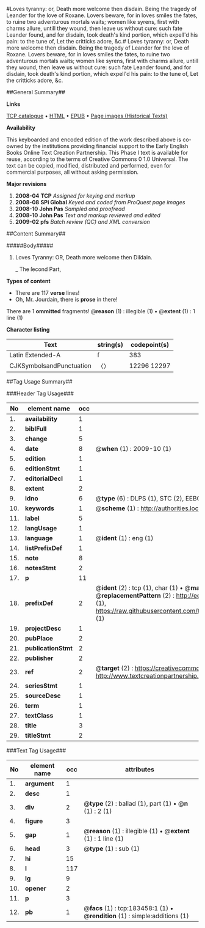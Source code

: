 #Loves tyranny: or, Death more welcome then disdain. Being the tragedy of Leander for the love of Roxane. Lovers beware, for in loves smiles the fates, to ruine two adventurous mortals waits; women like syrens, first with charms allure, untill they wound, then leave us without cure: such fate Leander found, and for disdain, took death's kind portion, which expell'd his pain: to the tune of, Let the critticks adore, &c.#
Loves tyranny: or, Death more welcome then disdain. Being the tragedy of Leander for the love of Roxane. Lovers beware, for in loves smiles the fates, to ruine two adventurous mortals waits; women like syrens, first with charms allure, untill they wound, then leave us without cure: such fate Leander found, and for disdain, took death's kind portion, which expell'd his pain: to the tune of, Let the critticks adore, &c.

##General Summary##

**Links**

[TCP catalogue](http://www.ota.ox.ac.uk/tcp/)  • 
[HTML](http://tei.it.ox.ac.uk/tcp/Texts-HTML/free/B04/B04233.html)  • 
[EPUB](http://tei.it.ox.ac.uk/tcp/Texts-EPUB/free/B04/B04233.epub) • 
[Page images (Historical Texts)](https://data.historicaltexts.jisc.ac.uk/view?pubId=eebo-99887797e&pageId=eebo-99887797e-183458-1)

**Availability**

This keyboarded and encoded edition of the
	       work described above is co-owned by the institutions
	       providing financial support to the Early English Books
	       Online Text Creation Partnership. This Phase I text is
	       available for reuse, according to the terms of Creative
	       Commons 0 1.0 Universal. The text can be copied,
	       modified, distributed and performed, even for
	       commercial purposes, all without asking permission.

**Major revisions**

1. __2008-04__ __TCP__ *Assigned for keying and markup*
1. __2008-08__ __SPi Global__ *Keyed and coded from ProQuest page images*
1. __2008-10__ __John Pas__ *Sampled and proofread*
1. __2008-10__ __John Pas__ *Text and markup reviewed and edited*
1. __2009-02__ __pfs__ *Batch review (QC) and XML conversion*

##Content Summary##

#####Body#####

1. Loves Tyranny: OR, Death more welcome then Diſdain.

    _ The ſecond Part,

**Types of content**

  * There are 117 **verse** lines!
  * Oh, Mr. Jourdain, there is **prose** in there!

There are 1 **ommitted** fragments! 
 @__reason__ (1) : illegible (1)  •  @__extent__ (1) : 1 line (1)

**Character listing**


|Text|string(s)|codepoint(s)|
|---|---|---|
|Latin Extended-A|ſ|383|
|CJKSymbolsandPunctuation|〈〉|12296 12297|

##Tag Usage Summary##

###Header Tag Usage###

|No|element name|occ|attributes|
|---|---|---|---|
|1.|__availability__|1||
|2.|__biblFull__|1||
|3.|__change__|5||
|4.|__date__|8| @__when__ (1) : 2009-10 (1)|
|5.|__edition__|1||
|6.|__editionStmt__|1||
|7.|__editorialDecl__|1||
|8.|__extent__|2||
|9.|__idno__|6| @__type__ (6) : DLPS (1), STC (2), EEBO-CITATION (1), PROQUEST (1), VID (1)|
|10.|__keywords__|1| @__scheme__ (1) : http://authorities.loc.gov/ (1)|
|11.|__label__|5||
|12.|__langUsage__|1||
|13.|__language__|1| @__ident__ (1) : eng (1)|
|14.|__listPrefixDef__|1||
|15.|__note__|8||
|16.|__notesStmt__|2||
|17.|__p__|11||
|18.|__prefixDef__|2| @__ident__ (2) : tcp (1), char (1)  •  @__matchPattern__ (2) : ([0-9\-]+):([0-9IVX]+) (1), (.+) (1)  •  @__replacementPattern__ (2) : http://eebo.chadwyck.com/downloadtiff?vid=$1&page=$2 (1), https://raw.githubusercontent.com/textcreationpartnership/Texts/master/tcpchars.xml#$1 (1)|
|19.|__projectDesc__|1||
|20.|__pubPlace__|2||
|21.|__publicationStmt__|2||
|22.|__publisher__|2||
|23.|__ref__|2| @__target__ (2) : https://creativecommons.org/publicdomain/zero/1.0/ (1), http://www.textcreationpartnership.org/docs/. (1)|
|24.|__seriesStmt__|1||
|25.|__sourceDesc__|1||
|26.|__term__|1||
|27.|__textClass__|1||
|28.|__title__|3||
|29.|__titleStmt__|2||


###Text Tag Usage###

|No|element name|occ|attributes|
|---|---|---|---|
|1.|__argument__|1||
|2.|__desc__|1||
|3.|__div__|2| @__type__ (2) : ballad (1), part (1)  •  @__n__ (1) : 2 (1)|
|4.|__figure__|3||
|5.|__gap__|1| @__reason__ (1) : illegible (1)  •  @__extent__ (1) : 1 line (1)|
|6.|__head__|3| @__type__ (1) : sub (1)|
|7.|__hi__|15||
|8.|__l__|117||
|9.|__lg__|9||
|10.|__opener__|2||
|11.|__p__|3||
|12.|__pb__|1| @__facs__ (1) : tcp:183458:1 (1)  •  @__rendition__ (1) : simple:additions (1)|

